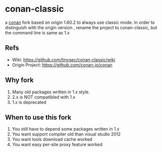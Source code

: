 # conan-classic
a [conan](https://github.com/conan-io/conan) fork based on origin 1.60.2 to always use classic mode.
In order to distinguish with the origin version , rename the project to conan-classic,
but the command line is same as 1.x

## Refs
* Wiki: https://github.com/tinysec/conan-classic/wiki
* Origin Project: https://github.com/conan-io/conan

## Why fork
1. Many old packages written in 1.x style.
2. 2.x is NOT compatibled with 1.x
3. 1.x is deprecated

## When to use this fork
1. You still have to depend some packages written in 1.x
2. You want support compiler old than visual studio 2012
3. You want tools download cache worked
4. You want easy per-site proxy feature worked



